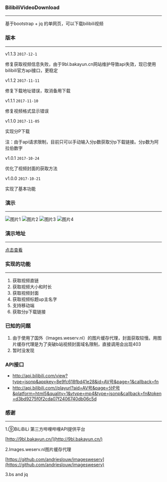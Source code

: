 ### BilibiliVideoDownload
----
基于bootstrap + jq 的单网页，可以下载bilibili视频
### 版本
----
v1.1.3 `2017-12-1`

修复获取视频信息失败，由于9bl.bakayun.cn网站维护导致api失效，现已使用bilibili官方api接口，更稳定

v1.1.2 `2017-11-11`

修复下载地址错误，取消备用下载

v1.1.1 `2017-11-10`

修复视频格式显示错误

v1.1.0 `2017-11-05`

实现分P下载

注：由于api请求限制，目前只可以手动输入分p数获取分p下载链接。分p数为阿拉伯数字

v1.0.1 `2017-10-24`

优化了视频封面的获取方法

v1.0.0 `2017-10-21`

实现了基本功能
### 演示
----
![图片1](https://raw.githubusercontent.com/blogwy/BilibiliVideoDownload/master/img/1.png)
![图片2](https://raw.githubusercontent.com/blogwy/BilibiliVideoDownload/master/img/2.png)
![图片3](https://raw.githubusercontent.com/blogwy/BilibiliVideoDownload/master/img/3.png)
![图片4](https://raw.githubusercontent.com/blogwy/BilibiliVideoDownload/master/img/4.png)
### 演示地址
----
[点击查看](http://www.bilibibi.cn)
### 实现的功能
----
1. 获取视频直链
2. 获取视频大小和时长
3. 获取视频封面
4. 获取视频标题up主名字
5. 支持移动端
1. 获取分p下载链接
### 已知的问题
1. 由于使用了国外（Images.weserv.nl）的图片缓存代理，封面获取较慢。用图片缓存代理是为了突破b站视频封面域名限制，直接调用会出现403
2. 暂时没发现
### API接口
- http://api.bilibili.com/view?type=jsonp&appkey=8e9fc618fbd41e28&id=AV号&page=1&callback=fn
- http://api.bilibili.com//playurl?aid=AV号&page=分P号&platform=html5&quality=1&vtype=mp4&type=jsonp&callback=fn&token=d3bd9275f0f2cda07f2406740db06c5d
### 感谢
----
1.⑨BiLiBiLi 第三方哔哩哔哩API提供平台

[http://9bl.bakayun.cn/](http://9bl.bakayun.cn/)

2.Images.weserv.nl图片缓存代理

[https://github.com/andrieslouw/imagesweserv](https://github.com/andrieslouw/imagesweserv)

3.bs and jq